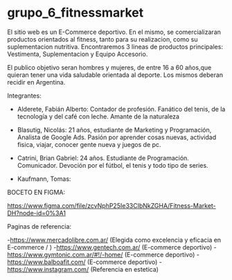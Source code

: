 # grupo_6_fitnessmarket

El sitio web es un E-Commerce deportivo. En el mismo, se comercializaran productos orientados al fitness, tanto para su realizacion, como su suplementacion nutritiva. Encontraremos 3 lineas de productos principales: Vestimenta, Suplementacion y Equipo Accesorio.

El publico objetivo seran hombres y mujeres, de entre 16 a 60 años,que quieran tener una vida saludable orientada al deporte.
Los mismos deberan recidir en Argentina.


Integrantes:
- Alderete, Fabián Alberto: Contador de profesión. Fanático del tenis, de la tecnología y del café con leche. Amante de la naturaleza

- Blasutig, Nicolás: 21 años, estudiante de Marketing y Programación, Analista de Google Ads. 
Pasión por aprender cosas nuevas, actividad fisica, viajar, conocer gente nueva  y juegos de pc.

- Catrini, Brian Gabriel: 24 años. Estudiante de Programación. Comunicador. Devoción por el fútbol,
 el tenis y todo tipo de series.

- Kaufmann, Tomas:



BOCETO EN FIGMA:

https://www.figma.com/file/zcvNphP25Ie33CIbNkZGHA/Fitness-Market-DH?node-id=0%3A1



Paginas de referencia:

-https://www.mercadolibre.com.ar/ (Elegida como excelencia y eficacia en E-commerce / )
-https://www.gentech.com.ar/ (E-commerce deportivo)
-https://www.gymtonic.com.ar/#!/-home/ (E-commerce deportivo)
-https://www.balboafit.com/ (E-commerce deportivo)
-https://www.instagram.com/ (Referencia en estetica)